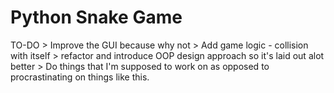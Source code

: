 # Python Snake Game

TO-DO
    > Improve the GUI because why not
    > Add game logic - collision with itself
    > refactor and introduce OOP design approach so it's laid out alot better
    > Do things that I'm supposed to work on as opposed to procrastinating on things like this.
